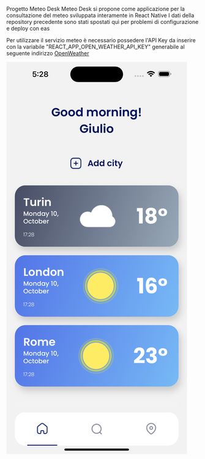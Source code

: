 Progetto Meteo Desk
Meteo Desk si propone come applicazione per la consultazione del meteo sviluppata interamente in React Native
I dati della repository precedente sono stati spostati quì per problemi di configurazione e deploy con eas

Per utilizzare il servizio meteo è necessario possedere l'API Key da inserire con la variabile "REACT_APP_OPEN_WEATHER_API_KEY" generabile al seguente indirizzo <a href="https://openweathermap.org/api">OpenWeather<a>

<img src="https://github.com/Giulio987/meteo-rn/blob/main/assets/app_img_1.png" alt="IMG_1" style="height: auto !important;width: auto !important;" ></a>
